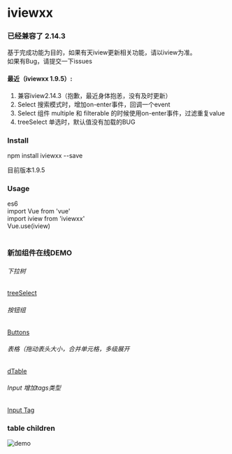 # iviewxx
### 已经兼容了 2.14.3

基于完成功能为目的，如果有天iview更新相关功能，请以iview为准。 <br />
如果有Bug，请提交一下issues <br />

#### 最近（iviewxx 1.9.5）:
1. 兼容iview2.14.3（抱歉，最近身体抱恙，没有及时更新）
2. Select 搜索模式时，增加on-enter事件，回调一个event
3. Select 组件 multiple 和 filterable 的时候使用on-enter事件，过滤重复value
4. treeSelect 单选时，默认值没有加载的BUG


### Install
npm install iviewxx --save<br />

目前版本1.9.5

### Usage
es6<br />
import Vue from 'vue'<br />
import iview from 'iviewxx'<br />
Vue.use(iview)<br /><br />


### 新加组件在线DEMO

###### 下拉树
[treeSelect](http://iviewxx.deancheng.com/#/treeSelect)

###### 按钮组
[Buttons](http://iviewxx.deancheng.com/#/buttons)

###### 表格（拖动表头大小，合并单元格，多级展开
[dTable](http://iviewxx.deancheng.com/#/dTable)

###### Input 增加tags类型
[Input Tag](http://iviewxx.deancheng.com/#/input)



### table children
![demo](http://7xjfvt.com1.z0.glb.clouddn.com/123.png?123)
<br /><br />














